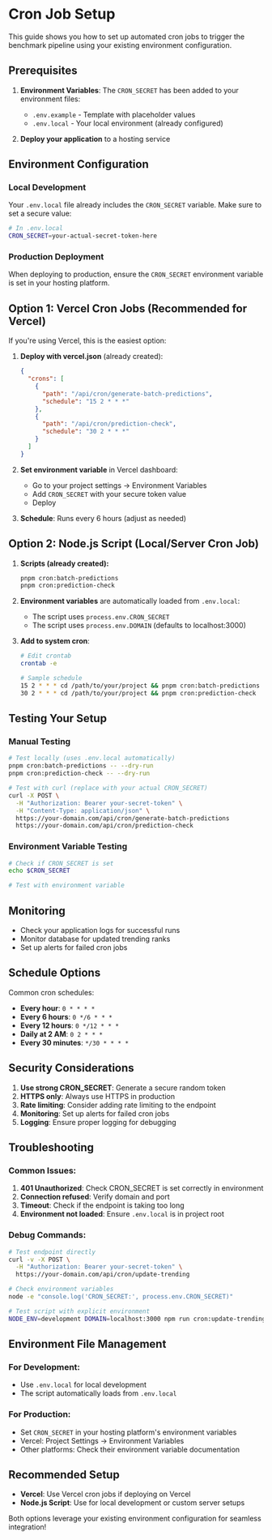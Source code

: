 # Cron Job Setup

This guide shows you how to set up automated cron jobs to trigger the benchmark pipeline using your existing environment configuration.

## Prerequisites

1. **Environment Variables**: The `CRON_SECRET` has been added to your environment files:
   - `.env.example` - Template with placeholder values
   - `.env.local` - Your local environment (already configured)

2. **Deploy your application** to a hosting service

## Environment Configuration

### Local Development
Your `.env.local` file already includes the `CRON_SECRET` variable. Make sure to set a secure value:

```bash
# In .env.local
CRON_SECRET=your-actual-secret-token-here
```

### Production Deployment
When deploying to production, ensure the `CRON_SECRET` environment variable is set in your hosting platform.

## Option 1: Vercel Cron Jobs (Recommended for Vercel)

If you're using Vercel, this is the easiest option:

1. **Deploy with vercel.json** (already created):
   ```json
   {
     "crons": [
       {
         "path": "/api/cron/generate-batch-predictions",
         "schedule": "15 2 * * *"
       },
       {
         "path": "/api/cron/prediction-check",
         "schedule": "30 2 * * *"
       }
     ]
   }
   ```

2. **Set environment variable** in Vercel dashboard:
   - Go to your project settings → Environment Variables
   - Add `CRON_SECRET` with your secure token value
   - Deploy

3. **Schedule**: Runs every 6 hours (adjust as needed)

## Option 2: Node.js Script (Local/Server Cron Job)

1. **Scripts (already created):**
   ```bash
   pnpm cron:batch-predictions
   pnpm cron:prediction-check
   ```

2. **Environment variables** are automatically loaded from `.env.local`:
   - The script uses `process.env.CRON_SECRET`
   - The script uses `process.env.DOMAIN` (defaults to localhost:3000)

3. **Add to system cron**:
   ```bash
   # Edit crontab
   crontab -e
   
   # Sample schedule
   15 2 * * * cd /path/to/your/project && pnpm cron:batch-predictions
   30 2 * * * cd /path/to/your/project && pnpm cron:prediction-check
   ```

## Testing Your Setup

### Manual Testing
```bash
# Test locally (uses .env.local automatically)
pnpm cron:batch-predictions -- --dry-run
pnpm cron:prediction-check -- --dry-run

# Test with curl (replace with your actual CRON_SECRET)
curl -X POST \
  -H "Authorization: Bearer your-secret-token" \
  -H "Content-Type: application/json" \
  https://your-domain.com/api/cron/generate-batch-predictions
  https://your-domain.com/api/cron/prediction-check
```

### Environment Variable Testing
```bash
# Check if CRON_SECRET is set
echo $CRON_SECRET

# Test with environment variable
```

## Monitoring
- Check your application logs for successful runs
- Monitor database for updated trending ranks
- Set up alerts for failed cron jobs

## Schedule Options

Common cron schedules:
- **Every hour**: `0 * * * *`
- **Every 6 hours**: `0 */6 * * *`
- **Every 12 hours**: `0 */12 * * *`
- **Daily at 2 AM**: `0 2 * * *`
- **Every 30 minutes**: `*/30 * * * *`

## Security Considerations

1. **Use strong CRON_SECRET**: Generate a secure random token
2. **HTTPS only**: Always use HTTPS in production
3. **Rate limiting**: Consider adding rate limiting to the endpoint
4. **Monitoring**: Set up alerts for failed cron jobs
5. **Logging**: Ensure proper logging for debugging

## Troubleshooting

### Common Issues:
1. **401 Unauthorized**: Check CRON_SECRET is set correctly in environment
2. **Connection refused**: Verify domain and port
3. **Timeout**: Check if the endpoint is taking too long
4. **Environment not loaded**: Ensure `.env.local` is in project root

### Debug Commands:
```bash
# Test endpoint directly
curl -v -X POST \
  -H "Authorization: Bearer your-secret-token" \
  https://your-domain.com/api/cron/update-trending

# Check environment variables
node -e "console.log('CRON_SECRET:', process.env.CRON_SECRET)"

# Test script with explicit environment
NODE_ENV=development DOMAIN=localhost:3000 npm run cron:update-trending
```

## Environment File Management

### For Development:
- Use `.env.local` for local development
- The script automatically loads from `.env.local`

### For Production:
- Set `CRON_SECRET` in your hosting platform's environment variables
- Vercel: Project Settings → Environment Variables
- Other platforms: Check their environment variable documentation

## Recommended Setup

- **Vercel**: Use Vercel cron jobs if deploying on Vercel
- **Node.js Script**: Use for local development or custom server setups

Both options leverage your existing environment configuration for seamless integration! 